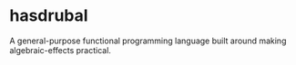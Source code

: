 # hasdrubal
A general-purpose functional programming language built around making algebraic-effects practical.
